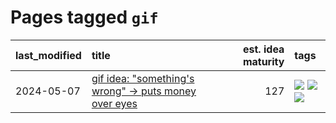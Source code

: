 # Pages tagged `gif`

|last_modified|title|est. idea maturity|tags
|:---|:---|---:|:---|
|2024-05-07|[gif idea: "something's wrong" -> puts money over eyes](../ducktales_gif.md)|127|[![](https://img.shields.io/badge/tag-art-98b52b)](../tags/art.md) [![](https://img.shields.io/badge/tag-ducktales-3c7f53)](../tags/ducktales.md) [![](https://img.shields.io/badge/tag-gif-22d494)](../tags/gif.md)|